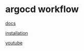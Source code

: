 # argocd workflow

[docs](https://argoproj.github.io/argo-workflows/workflow-concepts/)

[installation](https://argoproj.github.io/argo-workflows/installation/)

[youtube](https://www.youtube.com/watch?v=XNXJtxkUKeY)

## 
```bash

```
